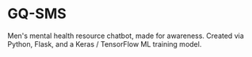 # GQ-SMS
 Men's mental health resource chatbot, made for awareness. Created via Python, Flask, and a Keras / TensorFlow ML training model.
